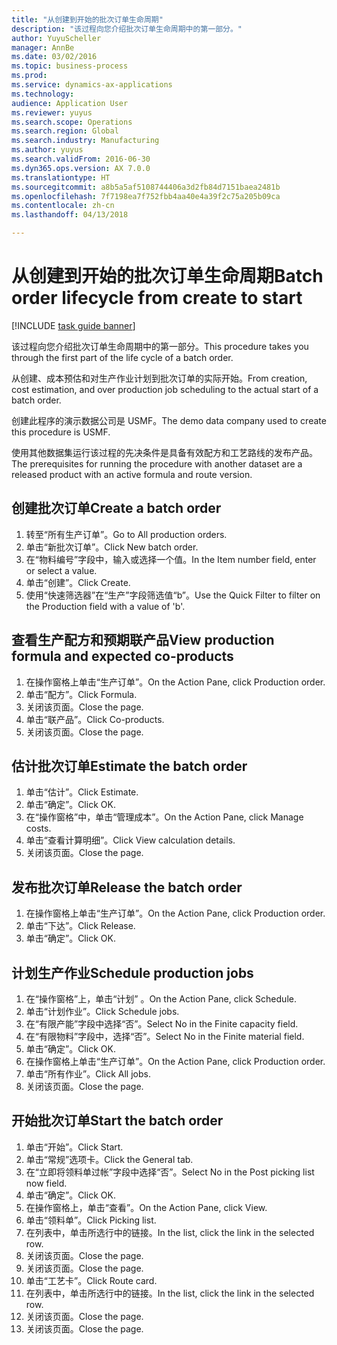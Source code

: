 ```yaml
--- 
title: "从创建到开始的批次订单生命周期"
description: "该过程向您介绍批次订单生命周期中的第一部分。"
author: YuyuScheller
manager: AnnBe
ms.date: 03/02/2016
ms.topic: business-process
ms.prod: 
ms.service: dynamics-ax-applications
ms.technology: 
audience: Application User
ms.reviewer: yuyus
ms.search.scope: Operations
ms.search.region: Global
ms.search.industry: Manufacturing
ms.author: yuyus
ms.search.validFrom: 2016-06-30
ms.dyn365.ops.version: AX 7.0.0
ms.translationtype: HT
ms.sourcegitcommit: a8b5a5af5108744406a3d2fb84d7151baea2481b
ms.openlocfilehash: 7f7198ea7f752fbb4aa40e4a39f2c75a205b09ca
ms.contentlocale: zh-cn
ms.lasthandoff: 04/13/2018

---
```

# <a name="batch-order-lifecycle-from-create-to-start"></a><span data-ttu-id="1a81c-103">从创建到开始的批次订单生命周期</span><span class="sxs-lookup"><span data-stu-id="1a81c-103">Batch order lifecycle from create to start</span></span>

[!INCLUDE [task guide banner](../../includes/task-guide-banner.md)]

<span data-ttu-id="1a81c-104">该过程向您介绍批次订单生命周期中的第一部分。</span><span class="sxs-lookup"><span data-stu-id="1a81c-104">This procedure takes you through the first part of the life cycle of a batch order.</span></span>

<span data-ttu-id="1a81c-105">从创建、成本预估和对生产作业计划到批次订单的实际开始。</span><span class="sxs-lookup"><span data-stu-id="1a81c-105">From creation, cost estimation, and over production job scheduling to the actual start of a batch order.</span></span>



<span data-ttu-id="1a81c-106">创建此程序的演示数据公司是 USMF。</span><span class="sxs-lookup"><span data-stu-id="1a81c-106">The demo data company used to create this procedure is USMF.</span></span> 



<span data-ttu-id="1a81c-107">使用其他数据集运行该过程的先决条件是具备有效配方和工艺路线的发布产品。</span><span class="sxs-lookup"><span data-stu-id="1a81c-107">The prerequisites for running the procedure with another dataset are a released product with an active formula and route version.</span></span>


## <a name="create-a-batch-order"></a><span data-ttu-id="1a81c-108">创建批次订单</span><span class="sxs-lookup"><span data-stu-id="1a81c-108">Create a batch order</span></span>
1. <span data-ttu-id="1a81c-109">转至“所有生产订单”。</span><span class="sxs-lookup"><span data-stu-id="1a81c-109">Go to All production orders.</span></span>
2. <span data-ttu-id="1a81c-110">单击“新批次订单”。</span><span class="sxs-lookup"><span data-stu-id="1a81c-110">Click New batch order.</span></span>
3. <span data-ttu-id="1a81c-111">在“物料编号”字段中，输入或选择一个值。</span><span class="sxs-lookup"><span data-stu-id="1a81c-111">In the Item number field, enter or select a value.</span></span>
4. <span data-ttu-id="1a81c-112">单击“创建”。</span><span class="sxs-lookup"><span data-stu-id="1a81c-112">Click Create.</span></span>
5. <span data-ttu-id="1a81c-113">使用“快速筛选器”在“生产”字段筛选值“b”。</span><span class="sxs-lookup"><span data-stu-id="1a81c-113">Use the Quick Filter to filter on the Production field with a value of 'b'.</span></span>

## <a name="view-production-formula-and-expected-co-products"></a><span data-ttu-id="1a81c-114">查看生产配方和预期联产品</span><span class="sxs-lookup"><span data-stu-id="1a81c-114">View production formula and expected co-products</span></span>
1. <span data-ttu-id="1a81c-115">在操作窗格上单击“生产订单”。</span><span class="sxs-lookup"><span data-stu-id="1a81c-115">On the Action Pane, click Production order.</span></span>
2. <span data-ttu-id="1a81c-116">单击“配方”。</span><span class="sxs-lookup"><span data-stu-id="1a81c-116">Click Formula.</span></span>
3. <span data-ttu-id="1a81c-117">关闭该页面。</span><span class="sxs-lookup"><span data-stu-id="1a81c-117">Close the page.</span></span>
4. <span data-ttu-id="1a81c-118">单击“联产品”。</span><span class="sxs-lookup"><span data-stu-id="1a81c-118">Click Co-products.</span></span>
5. <span data-ttu-id="1a81c-119">关闭该页面。</span><span class="sxs-lookup"><span data-stu-id="1a81c-119">Close the page.</span></span>

## <a name="estimate-the-batch-order"></a><span data-ttu-id="1a81c-120">估计批次订单</span><span class="sxs-lookup"><span data-stu-id="1a81c-120">Estimate the batch order</span></span>
1. <span data-ttu-id="1a81c-121">单击“估计”。</span><span class="sxs-lookup"><span data-stu-id="1a81c-121">Click Estimate.</span></span>
2. <span data-ttu-id="1a81c-122">单击“确定”。</span><span class="sxs-lookup"><span data-stu-id="1a81c-122">Click OK.</span></span>
3. <span data-ttu-id="1a81c-123">在“操作窗格”中，单击“管理成本”。</span><span class="sxs-lookup"><span data-stu-id="1a81c-123">On the Action Pane, click Manage costs.</span></span>
4. <span data-ttu-id="1a81c-124">单击“查看计算明细”。</span><span class="sxs-lookup"><span data-stu-id="1a81c-124">Click View calculation details.</span></span>
5. <span data-ttu-id="1a81c-125">关闭该页面。</span><span class="sxs-lookup"><span data-stu-id="1a81c-125">Close the page.</span></span>

## <a name="release-the-batch-order"></a><span data-ttu-id="1a81c-126">发布批次订单</span><span class="sxs-lookup"><span data-stu-id="1a81c-126">Release the batch order</span></span>
1. <span data-ttu-id="1a81c-127">在操作窗格上单击“生产订单”。</span><span class="sxs-lookup"><span data-stu-id="1a81c-127">On the Action Pane, click Production order.</span></span>
2. <span data-ttu-id="1a81c-128">单击“下达”。</span><span class="sxs-lookup"><span data-stu-id="1a81c-128">Click Release.</span></span>
3. <span data-ttu-id="1a81c-129">单击“确定”。</span><span class="sxs-lookup"><span data-stu-id="1a81c-129">Click OK.</span></span>

## <a name="schedule-production-jobs"></a><span data-ttu-id="1a81c-130">计划生产作业</span><span class="sxs-lookup"><span data-stu-id="1a81c-130">Schedule production jobs</span></span>
1. <span data-ttu-id="1a81c-131">在“操作窗格”上，单击“计划” 。</span><span class="sxs-lookup"><span data-stu-id="1a81c-131">On the Action Pane, click Schedule.</span></span>
2. <span data-ttu-id="1a81c-132">单击“计划作业”。</span><span class="sxs-lookup"><span data-stu-id="1a81c-132">Click Schedule jobs.</span></span>
3. <span data-ttu-id="1a81c-133">在“有限产能”字段中选择“否”。</span><span class="sxs-lookup"><span data-stu-id="1a81c-133">Select No in the Finite capacity field.</span></span>
4. <span data-ttu-id="1a81c-134">在“有限物料”字段中，选择“否”。</span><span class="sxs-lookup"><span data-stu-id="1a81c-134">Select No in the Finite material field.</span></span>
5. <span data-ttu-id="1a81c-135">单击“确定”。</span><span class="sxs-lookup"><span data-stu-id="1a81c-135">Click OK.</span></span>
6. <span data-ttu-id="1a81c-136">在操作窗格上单击“生产订单”。</span><span class="sxs-lookup"><span data-stu-id="1a81c-136">On the Action Pane, click Production order.</span></span>
7. <span data-ttu-id="1a81c-137">单击“所有作业”。</span><span class="sxs-lookup"><span data-stu-id="1a81c-137">Click All jobs.</span></span>
8. <span data-ttu-id="1a81c-138">关闭该页面。</span><span class="sxs-lookup"><span data-stu-id="1a81c-138">Close the page.</span></span>

## <a name="start-the-batch-order"></a><span data-ttu-id="1a81c-139">开始批次订单</span><span class="sxs-lookup"><span data-stu-id="1a81c-139">Start the batch order</span></span>
1. <span data-ttu-id="1a81c-140">单击“开始”。</span><span class="sxs-lookup"><span data-stu-id="1a81c-140">Click Start.</span></span>
2. <span data-ttu-id="1a81c-141">单击“常规”选项卡。</span><span class="sxs-lookup"><span data-stu-id="1a81c-141">Click the General tab.</span></span>
3. <span data-ttu-id="1a81c-142">在“立即将领料单过帐”字段中选择“否”。</span><span class="sxs-lookup"><span data-stu-id="1a81c-142">Select No in the Post picking list now field.</span></span>
4. <span data-ttu-id="1a81c-143">单击“确定”。</span><span class="sxs-lookup"><span data-stu-id="1a81c-143">Click OK.</span></span>
5. <span data-ttu-id="1a81c-144">在操作窗格上，单击“查看”。</span><span class="sxs-lookup"><span data-stu-id="1a81c-144">On the Action Pane, click View.</span></span>
6. <span data-ttu-id="1a81c-145">单击“领料单”。</span><span class="sxs-lookup"><span data-stu-id="1a81c-145">Click Picking list.</span></span>
7. <span data-ttu-id="1a81c-146">在列表中，单击所选行中的链接。</span><span class="sxs-lookup"><span data-stu-id="1a81c-146">In the list, click the link in the selected row.</span></span>
8. <span data-ttu-id="1a81c-147">关闭该页面。</span><span class="sxs-lookup"><span data-stu-id="1a81c-147">Close the page.</span></span>
9. <span data-ttu-id="1a81c-148">关闭该页面。</span><span class="sxs-lookup"><span data-stu-id="1a81c-148">Close the page.</span></span>
10. <span data-ttu-id="1a81c-149">单击“工艺卡”。</span><span class="sxs-lookup"><span data-stu-id="1a81c-149">Click Route card.</span></span>
11. <span data-ttu-id="1a81c-150">在列表中，单击所选行中的链接。</span><span class="sxs-lookup"><span data-stu-id="1a81c-150">In the list, click the link in the selected row.</span></span>
12. <span data-ttu-id="1a81c-151">关闭该页面。</span><span class="sxs-lookup"><span data-stu-id="1a81c-151">Close the page.</span></span>
13. <span data-ttu-id="1a81c-152">关闭该页面。</span><span class="sxs-lookup"><span data-stu-id="1a81c-152">Close the page.</span></span>


